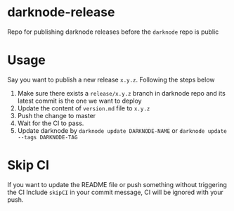 # darknode-release
Repo for publishing darknode releases before the `darknode` repo is public

# Usage 

Say you want to publish a new release `x.y.z`. Following the steps below
1. Make sure there exists a `release/x.y.z` branch in darknode repo and its latest commit is the one we want to deploy 
2. Update the content of `version.md` file to `x.y.z`
3. Push the change to master
4. Wait for the CI to pass. 
5. Update darknode by `darknode update DARKNODE-NAME` or `darknode update --tags DARKNODE-TAG`

# Skip CI
If you want to update the README file or push something without triggering the CI
Include `skipCI` in your commit message, CI will be ignored with your push. 

